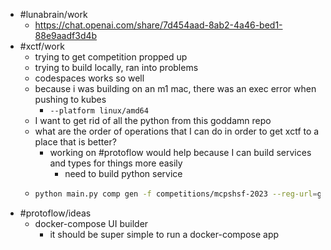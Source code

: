 - #lunabrain/work
	- https://chat.openai.com/share/7d454aad-8ab2-4a46-bed1-88e9aadf3d4b
- #xctf/work
	- trying to get competition propped up
	- trying to build locally, ran into problems
	- codespaces works so well
	- because i was building on an m1 mac, there was an exec error when pushing to kubes
		- `--platform linux/amd64`
	- I want to get rid of all the python from this goddamn repo
	- what are the order of operations that I can do in order to get xctf to a place that is better?
		- working on #protoflow would help because I can build services and types for things more easily
			- need to build python service
	- ```bash
	  python main.py comp gen -f competitions/mcpshsf-2023 --reg-url=gcr.io/mcps-hsf-316519/ --base-url=mcpshsf.com
	  ```
- #protoflow/ideas
	- docker-compose UI builder
		- it should be super simple to run a docker-compose app